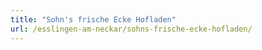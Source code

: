 ```yaml
---
title: "Sohn's frische Ecke Hofladen"
url: /esslingen-am-neckar/sohns-frische-ecke-hofladen/
---
```


